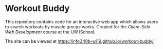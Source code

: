 # Workout Buddy

This repository contains code for an interactive web app which allows users to search workouts by muscle groups works. Created for the _Client-Side Web Development_ course at the UW iSchool.

The site can be viewed at <https://info340b-wi19.github.io/workout-buddy/>
